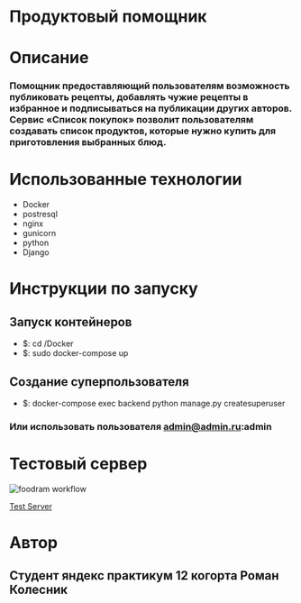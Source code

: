 # Продуктовый помощник

# Описание
### Помощник предоставляющий пользователям возможность публиковать рецепты, добавлять чужие рецепты в избранное и подписываться на публикации других авторов. Сервис «Список покупок» позволит пользователям создавать список продуктов, которые нужно купить для приготовления выбранных блюд.

# Использованные технологии
- Docker
- postresql
- nginx
- gunicorn
- python
- Django

# Инструкции по запуску
## Запуск контейнеров
- $: cd /Docker
- $: sudo docker-compose up

## Создание суперпользователя
- $: docker-compose exec backend python manage.py createsuperuser
### Или использовать пользователя admin@admin.ru:admin

# Тестовый сервер
![foodram workflow](https://github.com/KolesnikRV/foodgram-project-react/actions/workflows/foodram_workflow.yml/badge.svg?branch=main)

[Test Server](http://130.193.51.249/)

# Автор
## Студент яндекс практикум 12 когорта Роман Колесник